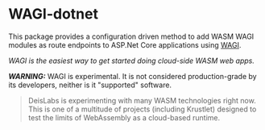 # WAGI-dotnet

This package provides a configuration driven method to add WASM WAGI modules as route endpoints to ASP.Net Core applications using [WAGI](https://github.com/deislabs/wagi#wagi-webassembly-gateway-interface).

_WAGI is the easiest way to get started doing cloud-side WASM web apps._

***WARNING:*** WAGI is experimental. It is not considered production-grade by its developers, neither is it "supported" software.

>DeisLabs is experimenting with many WASM technologies right now. This is one of a multitude of projects (including Krustlet) designed to test the limits of WebAssembly as a cloud-based runtime.
